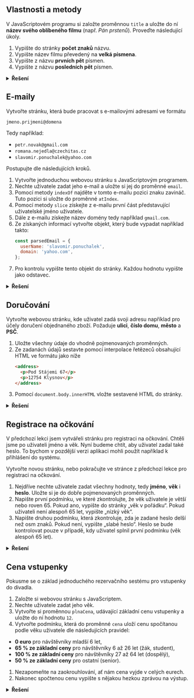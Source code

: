 ## Vlastnosti a metody

V JavaScriptovém programu si založte proměnnou `title` a uložte do ní **název svého oblíbeného filmu** (např. _Pán prstenů_). Proveďte následující úkoly.

1. Vypište do stránky **počet znaků** názvu.
1. Vypište název filmu převedený na **velká písmena**.
1. Vypište z názvu **prvních pět** písmen.
1. Vypište z názvu **posledních pět** písmen.

<details>
<summary><b>Řešení</b></summary>


```js
const title = "Lord of the Rings";​
document.body.innerHTML += title.length;
​document.body.innerHTML += `<br>`;​
​document.body.innerHTML += title.toUpperCase();​
​document.body.innerHTML += `<br>`;​
​document.body.innerHTML += title.slice(0, 5);
​document.body.innerHTML += `<br>`;​
​document.body.innerHTML += title.slice(title.length - 5, title.length)Ł
```


</details>

## E-maily

Vytvořte stránku, která bude pracovat s e-mailovými adresami ve formátu

```
jmeno.prijmeni@domena
```

Tedy například:

- `petr.novak@gmail.com`
- `romana.nejedla@czechitas.cz`
- `slavomir.ponuchalek@yahoo.com`

Postupujte dle následujících kroků.

1. Vytvořte jednoduchou webovou stránku s JavaScriptovým programem.
1. Nechte uživatele zadat jeho e-mail a uložte si jej do proměnné `email`.
1. Pomocí metody `indexOf` najděte v tomto e-mailu pozici znaku zavináč. Tuto pozici si uložte do proměnné `atIndex`.
1. Pomocí metody `slice` získejte z e-mailu první část představující uživatelské jméno uživatele.
1. Dále z e-mailu získejte název domény tedy například `gmail.com`.
1. Ze získaných informací vytvořte objekt, který bude vypadat například takto:
   ```js
   const parsedEmail = {
     userName: 'slavomir.ponuchalek',
     domain: 'yahoo.com',
   };
   ```
1. Pro kontrolu vypište tento objekt do stránky. Každou hodnotu vypište jako odstavec.

<details>
<summary><b>Řešení</b></summary>


```js
const email = prompt('Zadejte e-mail:');
const atIndex = email.indexOf('@');
const parsedEmail = {
  userName: email.slice(0, atIndex),
  domain: email.slice(atIndex + 1),
};
document.body.innerHTML =
  '<p>Uživatelské jméno: ' + parsedEmail.userName + '</p>';
document.body.innerHTML += '<p>Doména: ' + parsedEmail.domain + '</p>';
```


</details>

## Doručování

Vytvořte webovou stránku, kde uživatel zadá svoji adresu například pro účely doručení objednaného zboží. Požaduje **ulici**, **číslo domu**, **město** a **PSČ**.

1. Uložte všechny údaje do vhodně pojmenovaných proměnných.
1. Ze zadanách údajů sestavte pomocí interpolace řetězeců obsahující HTML ve formátu jako níže
   ```html
   <address>
     <p>Pod Stájemi 67</p>
     <p>12754 Klysnov</p>
   </address>
   ```
1. Pomocí `document.body.innerHTML` vložte sestavené HTML do stránky.

<details>
<summary><b>Řešení</b></summary>


```js
const street = prompt('Zadejte ulici:');
const houseNumber = prompt('Zadejte číslo domu:');
const city = prompt('Zadejte město:');
const zipCode = prompt('Zadejte PSČ:');

document.body.innerHTML = `
   <address>
      <p>${street} ${houseNumber}</p>
      <p>${zipCode} ${city}</p>
   </address>
`;
```


</details>

## Registrace na očkování

V předchozí lekci jsem vytvářeli stránku pro registraci na očkování. Chtěli jsme po uživateli jméno a věk. Nyní budeme chtít, aby uživatel zadal také heslo. To bychom v pozdější verzi aplikaci mohli použít například k přihlášení do systému.

Vytvořte novou stránku, nebo pokračujte ve stránce z předchozí lekce pro registraci na očkování.

1. Nejdříve nechte uživatele zadat všechny hodnoty, tedy **jméno**, **věk** i **heslo**. Uložte si je do dobře pojmenovaných proměnných.
1. Napište první podmínku, ve které zkontrolujte, že věk uživatele je větší nebo roven 65. Pokud ano, vypište do stránky „věk v pořádku“. Pokud uživateli není alespoň 65 let, vypište „nízký věk“.
1. Napište druhou podmínku, která zkontroluje, zda je zadané heslo delší než osm znaků. Pokud není, vypište „slabé heslo“. Heslo se bude kontrolovat pouze v případě, kdy uživatel splnil první podmínku (věk alespoň 65 let).

<details>
<summary><b>Řešení</b></summary>


```js
const name = prompt('Zadejte své jméno:');
const age = Number(prompt('Zadejte svůj věk:'));
const heslo = prompt('Zadejte nové heslo:');

if (age >= 65) {
  document.body.innerHTML += '<p>Věk je v pořádku</p>.';
  if (heslo.length <= 8) {
    document.body.innerHTML += '<p>Slabé heslo</p>.';
  } else {
    document.body.innerHTML += '<p>Heslo je v pořádku</p>.';
  }
} else {
  document.body.innerHTML += '<p>Nízký věk</p>.';
}
```



</details>

## Cena vstupenky

Pokusme se o základ jednoduchého rezervačního sestému pro vstupenky do divadla.

1. Založte si webovou stránku s JavaScriptem.
1. Nechte uživatele zadat jeho věk.
1. Vytvořte si proměnnou `plnaCena`, udávající základní cenu vstupenky a uložte do ní hodnotu `12`.
1. Vytvořte podmínku, která do proměnné `cena` uloží cenu spočítanou podle věku uživatele dle následujících pravidel:

- **0 euro** pro návštěvníky mladší 6 let,
- **65 % ze základní ceny** pro návštěvníky 6 až 26 let (žák, student),
- **100 % ze základní ceny** pro návštěvníky 27 až 64 let (dospělý),
- **50 % ze základní ceny** pro ostatní (senior).

1. Nezapomeňte na zaokrouhlování, ať nám cena vyjde v celých eurech.
1. Nakonec spočtenou cenu vypište s nějakou hezkou zprávou na výstup.

<details>
<summary><b>Řešení</b></summary>


```js
const plnaCena = 12;
let cena;
const age = Number(prompt('Zadejte svůj věk:'));
if (age < 6) {
  cena = 0;
} else if (age >= 6 && age <= 26) {
  cena = plnaCena * 0.65;
} else if (age >= 27 && age <= 64) {
  cena = plnaCena;
} else {
  cena = plnaCena * 0.5;
}
cena = Math.ceil(cena);
document.body.innerHTML += `<p>Cena lístku je ${cena} €.`;
```

Druhá možnost, plnou cenu bereme jako základní a v `if` testujeme jenom výjimky:

```js
const plnaCena = 12;
let cena = plnaCena;
const age = Number(prompt('Zadejte svůj věk:'));
if (age < 6) {
  cena = 0;
} else if (age >= 6 && age <= 26) {
  cena = plnaCena * 0.65;
} else if (age > 64) {
  cena = plnaCena * 0.5;
}
cena = Math.ceil(cena);
document.body.innerHTML += `<p>Cena lístku je ${cena} €.`;
```

Pro fajnšmekry třetí možnost s operátorem `*=`, který funguje podobně jako `+=`, ale pro násobení. Tato možnost
neodpovídá přesně zadání, protože vůbec nepotřebujeme proměnnou `plnaCena`:

```js
let cena = 12;
const age = Number(prompt('Zadejte svůj věk:'));
if (age < 6) {
  cena = 0;
} else if (age >= 6 && age <= 26) {
  cena *= 0.65;
} else if (age > 64) {
  cena *= 0.5;
}
cena = Math.ceil(cena);
document.body.innerHTML += `<p>Cena lístku je ${cena} €.`;
```


</details>